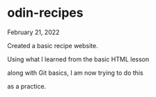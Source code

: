 # odin-recipes

February 21, 2022

Created a basic recipe website.

Using what I learned from the basic HTML lesson

along with Git basics, I am now trying to do this

as a practice.
